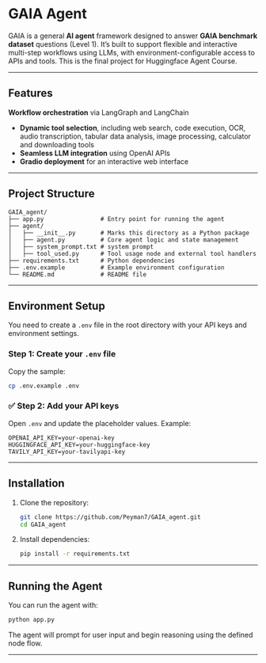 # GAIA Agent

GAIA is a general **AI agent** framework designed to answer **GAIA benchmark dataset** questions (Level 1). It’s built to support flexible and interactive multi-step workflows using LLMs, with environment-configurable access to APIs and tools. This is the final project for Huggingface Agent Course. 

---

## Features
 **Workflow orchestration** via LangGraph and LangChain  
- **Dynamic tool selection**, including web search, code execution, OCR, audio transcription, tabular data analysis, image processing, calculator and downloading tools
- **Seamless LLM integration** using OpenAI APIs  
- **Gradio deployment** for an interactive web interface  
---

## Project Structure

```
GAIA_agent/
├── app.py                # Entry point for running the agent
├── agent/
│   ├── __init__.py       # Marks this directory as a Python package
│   ├── agent.py          # Core agent logic and state management
│   ├── system_prompt.txt # system prompt
│   ├── tool_used.py      # Tool usage node and external tool handlers
├── requirements.txt      # Python dependencies
├── .env.example          # Example environment configuration
└── README.md             # README file
```

---

## Environment Setup

You need to create a `.env` file in the root directory with your API keys and environment settings.

### Step 1: Create your `.env` file

Copy the sample:
```bash
cp .env.example .env
```

### ✅ Step 2: Add your API keys

Open `.env` and update the placeholder values. Example:

```env
OPENAI_API_KEY=your-openai-key
HUGGINGFACE_API_KEY=your-huggingface-key
TAVILY_API_KEY=your-tavilyapi-key
```

---

## Installation

1. Clone the repository:
   ```bash
   git clone https://github.com/Peyman7/GAIA_agent.git
   cd GAIA_agent
   ```

2. Install dependencies:
   ```bash
   pip install -r requirements.txt
   ```

---

## Running the Agent

You can run the agent with:

```bash
python app.py
```

The agent will prompt for user input and begin reasoning using the defined node flow.

---



